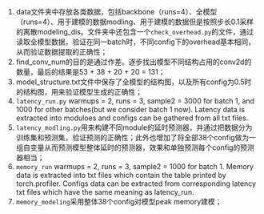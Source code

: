 1. data文件夹中存放各类数据，包括backbone（runs=4）、全模型（runs=4）、用于建模的数据modling、用于建模的数据但是按照步长0.1采样的离散modeling_dis。文件夹中还包含一个`check_overhead.py`的文件，通过读取全模型数据，验证在同一batch时，不同config下的overhead基本相同，从而验证数据提取的正确性；
2. find_conv_num的目的是通过作差。逐步找出模型不同结构占用的conv2d的数量，最后的结果是53 + 38 + 20 + 20 = 131；
3. model_structure.txt文件中保存了全模型的结构图，以及所有config为0.5时的结构图，用来验证模型生成的正确性； 
4. `latency_run.py` warmups = 2, runs = 3, sample2 = 3000 for batch 1, and 1000 for other batches(but we consider batch 1 now). Latency data is extracted into moduloes and configs can be gathered from all txt files.
5. `latency_modling.py`用来构建不同module的延时预测器，并通过把数据分为训练集和预测集，验证预测的正确性；此外也增加了将全部38个config做为一组自变量从而预测模型整体延时的预测器，效果和单独预测每个config的预测器相当；
6. `memory_run` warmups = 2, runs = 3, sample2 = 1000 for batch 1. Memory data is extracted into txt files which contain the table printed by torch.profiler. Configs data can be extracted from corresponding latency txt files which have the same meaning as latency_run.
7. `memory_modeling`采用整体38个config对模型peak memory建模；